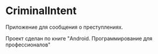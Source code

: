 # CriminalIntent
Приложение для сообщения о преступлениях.

Проект сделан по книге "Android. Программирование для профессионалов"
